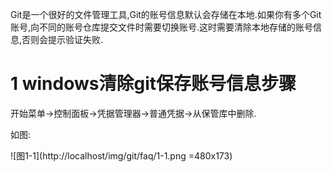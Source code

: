<div class="jumbotron">
	<p>Git是一个很好的文件管理工具,Git的账号信息默认会存储在本地.如果你有多个Git账号,向不同的账号仓库提交文件时需要切换账号.这时需要清除本地存储的账号信息,否则会提示验证失败.
	</p>
</div>

1 windows清除git保存账号信息步骤
===

开始菜单->控制面板->凭据管理器->普通凭据->从保管库中删除.

如图:

![图1-1](http://localhost/img/git/faq/1-1.png =480x173)